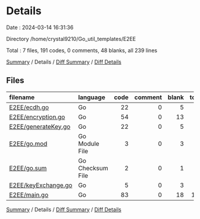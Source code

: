# Details

Date : 2024-03-14 16:31:36

Directory /home/crystal9210/Go_util_templates/E2EE

Total : 7 files,  191 codes, 0 comments, 48 blanks, all 239 lines

[Summary](results.md) / Details / [Diff Summary](diff.md) / [Diff Details](diff-details.md)

## Files
| filename | language | code | comment | blank | total |
| :--- | :--- | ---: | ---: | ---: | ---: |
| [E2EE/ecdh.go](/E2EE/ecdh.go) | Go | 22 | 0 | 5 | 27 |
| [E2EE/encryption.go](/E2EE/encryption.go) | Go | 54 | 0 | 13 | 67 |
| [E2EE/generateKey.go](/E2EE/generateKey.go) | Go | 22 | 0 | 5 | 27 |
| [E2EE/go.mod](/E2EE/go.mod) | Go Module File | 3 | 0 | 3 | 6 |
| [E2EE/go.sum](/E2EE/go.sum) | Go Checksum File | 2 | 0 | 1 | 3 |
| [E2EE/keyExchange.go](/E2EE/keyExchange.go) | Go | 5 | 0 | 3 | 8 |
| [E2EE/main.go](/E2EE/main.go) | Go | 83 | 0 | 18 | 101 |

[Summary](results.md) / Details / [Diff Summary](diff.md) / [Diff Details](diff-details.md)